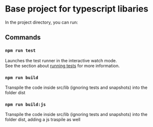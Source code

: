 # Base project for typescript libaries

In the project directory, you can run:

## Commands

### `npm run test`

Launches the test runner in the interactive watch mode.<br>
See the section about [running tests](https://jestjs.io/) for more information.

### `npm run build`

Transpile the code inside src/lib (ignoring tests and snapshots) into the folder dist

### `npm run build:js`

Transpile the code inside src/lib (ignoring tests and snapshots) into the folder dist, adding a js traspile as well